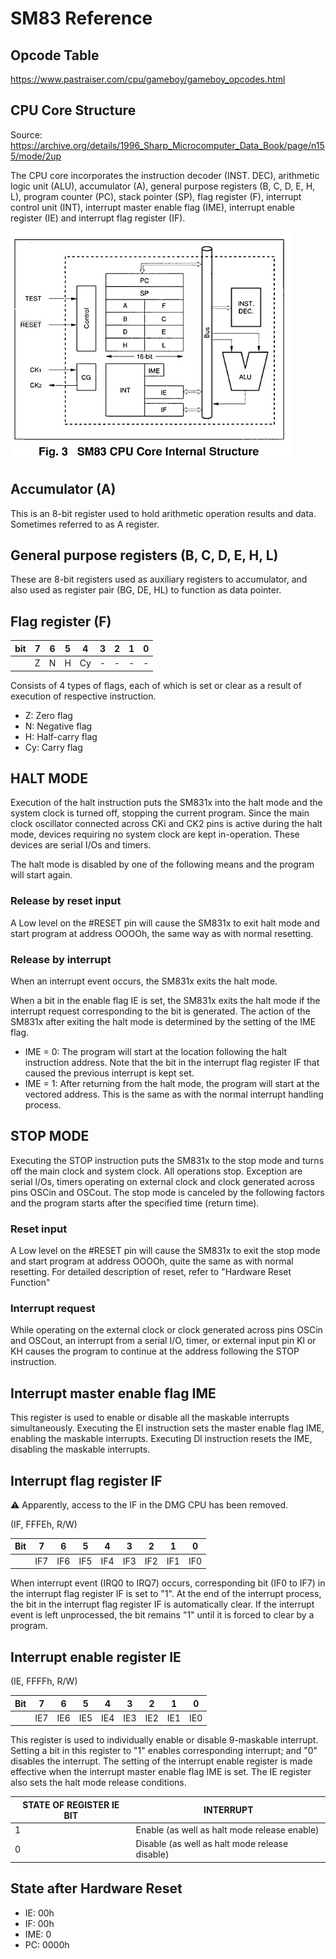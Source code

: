 # SM83 Reference

## Opcode Table

https://www.pastraiser.com/cpu/gameboy/gameboy_opcodes.html

## CPU Core Structure

Source: https://archive.org/details/1996_Sharp_Microcomputer_Data_Book/page/n155/mode/2up

The CPU core incorporates the instruction decoder (INST. DEC), arithmetic logic unit (ALU), accumulator (A), general purpose registers (B, C, D, E, H, L), program counter (PC), stack pointer (SP), flag register (F), interrupt control unit (INT), interrupt master enable flag (IME), interrupt enable register (IE) and interrupt flag register (IF).

![sm83_core_struct](/imgstore/sm83_core_struct.jpg)

## Accumulator (A)

This is an 8-bit register used to hold arithmetic operation results and data. Sometimes referred to as A register.

## General purpose registers (B, C, D, E, H, L)

These are 8-bit registers used as auxiliary registers to accumulator, and also used as register pair (BG, DE, HL) to function as data pointer.

## Flag register (F)

|bit|7|6|5|4|3|2|1|0|
|---|---|---|---|---|---|---|---|---|
| |Z|N|H|Cy|-|-|-|-|

Consists of 4 types of flags, each of which is set or clear as a result of execution of respective instruction.

- Z: Zero flag
- N: Negative flag
- H: Half-carry flag
- Cy: Carry flag

## HALT MODE

Execution of the halt instruction puts the SM831x into the halt mode and the system clock is turned off, stopping the current program. Since the main clock oscillator connected across CKi and CK2 pins is active during the halt mode, devices requiring no system clock are kept in-operation. These devices are serial I/Os and timers.

The halt mode is disabled by one of the following means and the program will start again.

### Release by reset input

A Low level on the #RESET pin will cause the SM831x to exit halt mode and start program at address OOOOh, the same way as with normal resetting.

### Release by interrupt

When an interrupt event occurs, the SM831x exits the halt mode.

When a bit in the enable flag IE is set, the SM831x exits the halt mode if the interrupt request corresponding to the bit is generated. The action of the SM831x after exiting the halt mode is determined by the setting of the IME flag.

- IME = 0: The program will start at the location following the halt instruction address. Note that the bit in the interrupt flag register IF that caused the previous interrupt is kept set.
- IME = 1: After returning from the halt mode, the program will start at the vectored address. This is the same as with the normal interrupt handling process.

## STOP MODE

Executing the STOP instruction puts the SM831x to the stop mode and turns off the main clock and system clock. All operations stop. Exception are serial l/Os, timers operating on external clock and clock generated across pins OSCin and OSCout. The stop mode is canceled by the following factors and the program starts after the specified time (return time).

### Reset input

A Low level on the #RESET pin will cause the SM831x to exit the stop mode and start program at address OOOOh, quite the same as with normal resetting. For detailed description of reset, refer to "Hardware Reset Function"

### Interrupt request

While operating on the external clock or clock generated across pins OSCin and OSCout, an interrupt from a serial I/O, timer, or external input pin Kl or KH causes the program to continue at the address following the STOP instruction.

## Interrupt master enable flag IME

This register is used to enable or disable all the maskable interrupts simultaneously. Executing the El instruction sets the master enable flag IME, enabling the maskable interrupts. Executing Dl instruction resets the IME, disabling the maskable interrupts.

## Interrupt flag register IF

:warning: Apparently, access to the IF in the DMG CPU has been removed.

(IF, FFFEh, R/W)

|Bit|7|6|5|4|3|2|1|0|
|---|---|---|---|---|---|---|---|---|
| |IF7|IF6|IF5|IF4|IF3|IF2|IF1|IF0|

When interrupt event (IRQ0 to IRQ7) occurs, corresponding bit (IF0 to IF7) in the interrupt flag register IF is set to "1". At the end of the interrupt process, the bit in the interrupt flag register IF is automatically clear. If the interrupt event is left unprocessed, the bit remains "1" until it is forced to clear by a program.

## Interrupt enable register IE

(IE, FFFFh, R/W)

|Bit|7|6|5|4|3|2|1|0|
|---|---|---|---|---|---|---|---|---|
| |IE7|IE6|IE5|IE4|IE3|IE2|IE1|IE0|

This register is used to individually enable or disable 9-maskable interrupt. Setting a bit in this register to "1" enables corresponding interrupt; and "0" disables the interrupt. The setting of the interrupt enable register is made effective when the interrupt master enable flag IME is set. The IE register also sets the halt mode release conditions.

|STATE OF REGISTER IE BIT|INTERRUPT|
|---|---|
|1|Enable (as well as halt mode release enable)|
|0|Disable (as well as halt mode release disable)|

## State after Hardware Reset 

- IE: 00h
- IF: 00h
- IME: 0
- PC: 0000h
